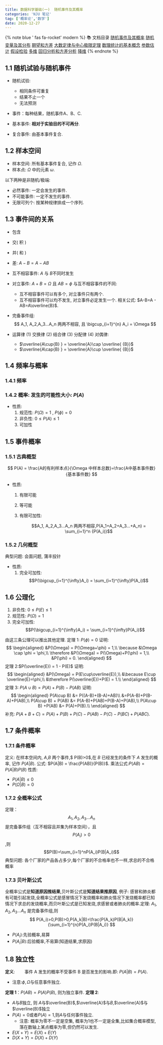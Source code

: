 ```yaml
---
title: 数据科学基础(一)  随机事件及其概率
categories: 'NJU 笔记'
tag: ['概率论','数学']
date: 2020-12-27
---
```



{% note blue ' fas fa-rocket' modern %}
📚 文档目录
<a href="/2020/12/27/数据科学基础/数据科学基础_01">随机事件及其概率</a>
<a href="/2020/12/27/数据科学基础/数据科学基础_02">随机变量及其分布</a>
<a href="/2020/12/27/数据科学基础/数据科学基础_03">期望和方差</a>
<a href="/2020/12/27/数据科学基础/数据科学基础_04">大数定律与中心极限定理</a>
<a href="/2020/12/27/数据科学基础/数据科学基础_05">数理统计的基本概念</a>
<a href="/2020/12/27/数据科学基础/数据科学基础_06">参数估计</a>
<a href="/2020/12/27/数据科学基础/数据科学基础_07">假设检验</a>
<a href="/2020/12/27/数据科学基础/数据科学基础_08">多维</a>
<a href="/2020/12/27/数据科学基础/数据科学基础_09">回归分析和方差分析</a>
<a href="/2020/12/27/数据科学基础/数据科学基础_10">降维</a>
{% endnote %}


## 1.1 随机试验与随机事件

+ 随机试验:
  + 相同条件可重复
  + 结果不止一个
  + 无法预测

+ 事件：每种结果，随机事件A、B、C.
+ 基本事件: **相对于实验目的不可再分**.
+ 复合事件: 由基本事件复合.

## 1.2 样本空间

+ 样本空间: 所有基本事件复合, 记作 $\Omega$.
+ 样本点: $\Omega$ 中的元素 $\omega$.

以下两种是非随机/极端:

+ 必然事件: 一定会发生的事件.
+ 不可能事件: 一定不发生的事件.
+ 无限可列个: 按某种规律排成一个序列.

## 1.3 事件间的关系  

+ 包含
+ 交( 积 )
+ 并( 和 )
+ 差: $A - B = A - AB$
+ 互不相容事件: $A$ 与 $B$不同时发生
+ 对立事件: $A + B = \Omega$ 且 $AB = \phi$
  与互不相容事件的不同:
  + 互不相容事件可以有多个, 对立事件只有两个.
  + 互不相容事件可以均不发生, 对立事件必定发生一个.
    相关公式: $A-B=A - AB=A\overline{B}$.
+ 完备事件组:
  $$
  A_1, A_2,A_3...A_n 两两不相容, 且 \bigcup_{i=1}^{n} A_i = \Omega
  $$

+ 运算律
  (1) 交换律
  (2) 结合律
  (3) 分配律
  (4) 对偶律:
  + $\overline{A\cup{B} } = \overline{A}\cap \overline{ {B}}$
  + $\overline{A\cap{B} } = \overline{A}\cup \overline{ {B}}$

## 1.4 频率与概率

### 1.4.1 频率

### 1.4.2 概率: 发生的可能性大小: $P(A)$

+ 性质:
     1. 规范性: $P(\Omega) = 1$ , $P(\phi) = 0$
     1. 非负性:  $0 \leq P(A) \leq 1$
     1. 可加性

## 1.5 事件概率  

### 1.5.1 古典概型

$$
P(A) = \frac{A的有利样本点}{\Omega 中样本总数}=\frac{A中基本事件数}{基本事件数}
$$

+ 性质:
  1. 有限可能
  
  1. 等可能
  
  1. 有限可加性: 
  
     $$A_1, A_2,A_3...A_n 两两不相容,P(A_1+A_2+A_3...+A_n) = \sum_{i=1}^n {P(A_i)}$$

### 1.5.2 几何概型

典型问题: 会面问题, 蒲丰投针

+ 性质:
  1. 完全可加性:$$P(\bigcup_{i=1}^{\infty}A_i) = \sum_{i=1}^{\infty}P(A_i)$$

## 1.6 公理化

1. 非负性: $0 \leq P(E) \leq 1$
1. 规范性: $P(\Omega) = 1$
1. 完全可加性: $$P(\bigcup_{i=1}^{\infty}A_i) = \sum_{i=1}^{\infty}P(A_i)$$

由这三条公理可以推出其他定理.
定理 1: $P(\phi) = 0$
    证明:
$$
\begin{aligned}
&P(\Omega) = P(\Omega+\phi) = 1,\\
\because &\Omega \cap \phi = \phi,\\
\therefore &P(\Omega) = P(\Omega)+P(\phi) = 1,\\
&P(\phi) = 0.
\end{aligned}
$$
定理 2:$P(\overline{E}) = 1 - P(E)$
证明:
$$
\begin{aligned}
&P(\Omega) = P(E\cup\overline{E}),\\
&\because E\cup \overline{E}=\phi,\\
&\therefore P(\overline{E})+P(E) = 1.\\
\end{aligned}
$$
定理 3: $P(A\cup B) = P(A)+P(B)-P(AB)$
证明:
$$
\begin{aligned}  
P(A\cup B)  &= P((A-B)+(B-A)+AB)\\
            &=P(A-B)+P(B-A)+P(AB),\\
            P(A\cup B) + P(AB) &= P(A-B)+P(AB)+P(B-A)+P(AB),\\
            P(A\cup B) +P(AB) &= P(A)+P(B).\\
\end{aligned}
$$
补充: $P(A+B+C) = P(A)+P(B)+P(C)-P(AB)-P(C)-P(BC)+P(ABC).$

## 1.7 条件概率

### 1.7.1 条件概率

定义: 在样本空间内, $A$,$B$ 两个事件,$ P(B)>0$,在 $B$ 已经发生的条件下 $A$
发生的概率, 记作 $P(A|B)$.
公式: $P(A|B) = \frac{P(AB)}{P(B)}$. 乘法公式:$P(AB) = P(A|B)P(B)$
性质:

+ $P(A|B)\leq 0$
+ $P(\Omega|B) = 0$

### 1.7.2 全概率公式

定理：$$A_1,A_2,A_3...A_n$$ 是完备事件组（互不相容且并集为样本空间），且 $$P(A_i)>0$$ ,则   $$P(B)=\sum_{i=1}^nP(A_i)P(B|A_i)$$
典型问题: 各个厂家的产品各占多少,每个厂家的不合格率也不一样,求总的不合格概率

### 1.7.3 贝叶斯公式

全概率公式是**知道原因推结果**,贝叶斯公式是**知道结果推原因**, 例子: 感冒和肺炎都有可能引起发烧,全概率公式是感冒情况下发烧概率和肺炎情况下发烧概率都已知情况下求总的发烧概率,而贝叶斯公式是已知发烧,求感冒或者肺炎的概率.定理: $A_1,A_2,A_3...A_n$ 是完备事件组,则
$$
P(A_i)>0,P(B)>0,P(A_k|B)=\frac{P(A_k)P(B|A_k)}{\sum_{i=1}^{n}P(A_i)P(B|A_i)}
$$

+ $P(A_i)$:先验概率,易算
+ $P(A_i|B)$:后验概率,不易算(知道结果,求原因)

## 1.8 独立性

**定义**:
&emsp;&emsp;事件 A 发生的概率不受事件 B 是否发生的影响.即: $P(A|B) = P(A)$.

+ 注意:$\phi,\Omega$与任意事件独立.

**定理 1**：$P(AB)=P(A)P(B)$, 则为独立事件.
**定理 2**:

+ $A$与$B$独立, 则 $A$与$\overline{B}$,$\overline{A}$与$B$,$\overline{A}$与$\overline{B}$独立
+ $P(A) = 0$或者$P(A)=1$,则$A$与任何事件独立.
  + 注意: 概率为零不一定是空集, 概率为1也不一定是全集,比如集合概率模型,落在数轴上某点概率为零,但仍然可以发生.
+ $E(X+Y)=E(X)+E(Y)$
+ $D(X+Y)=D(X)+D(Y)$